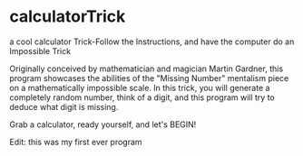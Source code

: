 # calculatorTrick
a cool calculator Trick-Follow the Instructions, and have the computer do an Impossible Trick

Originally conceived by mathematician and magician Martin Gardner, this program showcases the abilities of the "Missing Number" mentalism piece on a mathematically impossible scale. In this trick, you will generate a completely random number, think of a digit, and this program will try to deduce what digit is missing.

Grab a calculator, ready yourself, and let's BEGIN!

Edit: this was my first ever program
